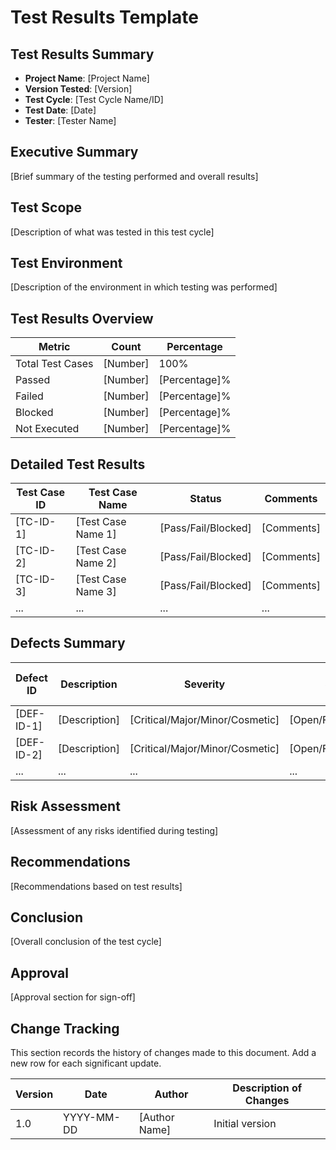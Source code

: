 # Test Results Template

## Test Results Summary

- **Project Name**: [Project Name]
- **Version Tested**: [Version]
- **Test Cycle**: [Test Cycle Name/ID]
- **Test Date**: [Date]
- **Tester**: [Tester Name]

## Executive Summary

[Brief summary of the testing performed and overall results]

## Test Scope

[Description of what was tested in this test cycle]

## Test Environment

[Description of the environment in which testing was performed]

## Test Results Overview

| Metric           | Count    | Percentage    |
|------------------|----------|---------------|
| Total Test Cases | [Number] | 100%          |
| Passed           | [Number] | [Percentage]% |
| Failed           | [Number] | [Percentage]% |
| Blocked          | [Number] | [Percentage]% |
| Not Executed     | [Number] | [Percentage]% |

## Detailed Test Results

| Test Case ID | Test Case Name     | Status              | Comments   |
|--------------|--------------------|---------------------|------------|
| [TC-ID-1]    | [Test Case Name 1] | [Pass/Fail/Blocked] | [Comments] |
| [TC-ID-2]    | [Test Case Name 2] | [Pass/Fail/Blocked] | [Comments] |
| [TC-ID-3]    | [Test Case Name 3] | [Pass/Fail/Blocked] | [Comments] |
| ...          | ...                | ...                 | ...        |

## Defects Summary

| Defect ID  | Description   | Severity                        | Status                | Related Test Case |
|------------|---------------|---------------------------------|-----------------------|-------------------|
| [DEF-ID-1] | [Description] | [Critical/Major/Minor/Cosmetic] | [Open/Fixed/Verified] | [TC-ID]           |
| [DEF-ID-2] | [Description] | [Critical/Major/Minor/Cosmetic] | [Open/Fixed/Verified] | [TC-ID]           |
| ...        | ...           | ...                             | ...                   | ...               |

## Risk Assessment

[Assessment of any risks identified during testing]

## Recommendations

[Recommendations based on test results]

## Conclusion

[Overall conclusion of the test cycle]

## Approval

[Approval section for sign-off]

## Change Tracking

This section records the history of changes made to this document. Add a new row for each significant update.

| Version | Date       | Author        | Description of Changes |
|---------|------------|---------------|------------------------|
| 1.0     | YYYY-MM-DD | [Author Name] | Initial version        |
